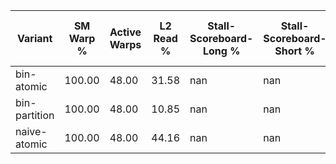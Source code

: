 | Variant | SM Warp % | Active Warps | L2 Read % | Stall-Scoreboard-Long % | Stall-Scoreboard-Short % | Stall-MIO % | Stall-Wait-Mem % | Stall-Pipe-Queue % | Stall-Wait-Barrier % | Stall-Branch % | Memcpy H2D (MB/s) |
|---|---|---|---|---|---|---|---|---|---|---|---|
| bin-atomic | 100.00 | 48.00 | 31.58 | nan | nan | nan | nan | nan | nan | nan | nan |
| bin-partition | 100.00 | 48.00 | 10.85 | nan | nan | nan | nan | nan | nan | nan | nan |
| naive-atomic | 100.00 | 48.00 | 44.16 | nan | nan | nan | nan | nan | nan | nan | nan |
